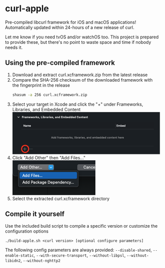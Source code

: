 # curl-apple

Pre-compiled libcurl framework for iOS and macOS applications! Automatically updated within 24-hours of a new release of curl.

Let me know if you need tvOS and/or watchOS too.
This project is prepared to provide these, but there's no point to waste space and time if nobody needs it.

## Using the pre-compiled framework

1. Download and extract curl.xcframework.zip from the latest release
1. Compare the SHA-256 checksum of the downloaded framework with the fingerprint in the release
    ```bash
    shasum -a 256 curl.xcframework.zip
    ```
1. Select your target in Xcode and click the "+" under Frameworks, Libraries, and Embedded Content  
    ![Screenshot of the Frameworks, Libraries, and Embedded Content section in Xcode with the plus button circled](resources/frameworks.png)
1. Click "Add Other" then "Add Files..."  
    ![Screenshot of a dropdown menu with the add files option highlighted](resources/addfiles.png)
1. Select the extracted curl.xcframework directory

## Compile it yourself

Use the included build script to compile a specific version or customize the configuration options

```
./build-apple.sh <curl version> [optional configure parameters]
```

The following config parameters are always provided: `--disable-shared`, `--enable-static`, `--with-secure-transport`, 
`--without-libpsl`, `--without-libidn2`, `--without-nghttp2`
